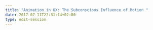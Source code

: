 ```yaml
---
title: "Animation in UX: The Subconscious Influence of Motion "
date: 2017-07-11T22:31:14+02:00
type: edit-session
---
```


